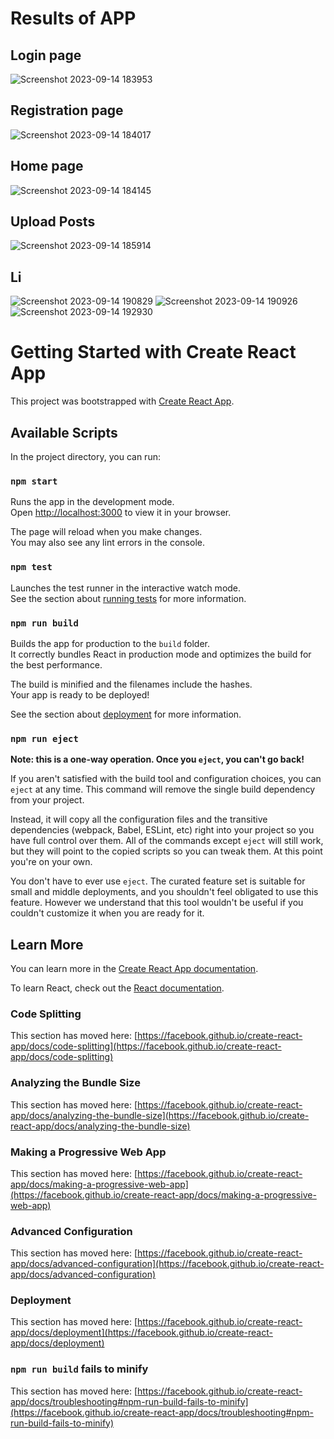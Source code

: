 # Results of APP

## Login page
![Screenshot 2023-09-14 183953](https://github.com/Naveen3251/YummyGalata/assets/114800360/bb04c513-bcbb-4f92-a491-93352643984a)

## Registration page
![Screenshot 2023-09-14 184017](https://github.com/Naveen3251/YummyGalata/assets/114800360/ca920d6d-2bd1-41f3-b222-92a1b5975710)

## Home page
![Screenshot 2023-09-14 184145](https://github.com/Naveen3251/YummyGalata/assets/114800360/1ceb486f-1bc8-42be-b69f-3168d5e7a2b6)

## Upload Posts
![Screenshot 2023-09-14 185914](https://github.com/Naveen3251/YummyGalata/assets/114800360/06fa2584-9634-4406-97cf-5c4c109321b2)

## Li
![Screenshot 2023-09-14 190829](https://github.com/Naveen3251/YummyGalata/assets/114800360/9dd9dfba-6322-4a1d-a7ef-9104f9f126c2)
![Screenshot 2023-09-14 190926](https://github.com/Naveen3251/YummyGalata/assets/114800360/c8ee9766-6339-4908-abae-1d025a95932c)
![Screenshot 2023-09-14 192930](https://github.com/Naveen3251/YummyGalata/assets/114800360/f111e0b6-77c5-4e86-8786-9de61bb06c53)

# Getting Started with Create React App

This project was bootstrapped with [Create React App](https://github.com/facebook/create-react-app).

## Available Scripts

In the project directory, you can run:

### `npm start`

Runs the app in the development mode.\
Open [http://localhost:3000](http://localhost:3000) to view it in your browser.

The page will reload when you make changes.\
You may also see any lint errors in the console.

### `npm test`

Launches the test runner in the interactive watch mode.\
See the section about [running tests](https://facebook.github.io/create-react-app/docs/running-tests) for more information.

### `npm run build`

Builds the app for production to the `build` folder.\
It correctly bundles React in production mode and optimizes the build for the best performance.

The build is minified and the filenames include the hashes.\
Your app is ready to be deployed!

See the section about [deployment](https://facebook.github.io/create-react-app/docs/deployment) for more information.

### `npm run eject`

**Note: this is a one-way operation. Once you `eject`, you can't go back!**

If you aren't satisfied with the build tool and configuration choices, you can `eject` at any time. This command will remove the single build dependency from your project.

Instead, it will copy all the configuration files and the transitive dependencies (webpack, Babel, ESLint, etc) right into your project so you have full control over them. All of the commands except `eject` will still work, but they will point to the copied scripts so you can tweak them. At this point you're on your own.

You don't have to ever use `eject`. The curated feature set is suitable for small and middle deployments, and you shouldn't feel obligated to use this feature. However we understand that this tool wouldn't be useful if you couldn't customize it when you are ready for it.

## Learn More

You can learn more in the [Create React App documentation](https://facebook.github.io/create-react-app/docs/getting-started).

To learn React, check out the [React documentation](https://reactjs.org/).

### Code Splitting

This section has moved here: [https://facebook.github.io/create-react-app/docs/code-splitting](https://facebook.github.io/create-react-app/docs/code-splitting)

### Analyzing the Bundle Size

This section has moved here: [https://facebook.github.io/create-react-app/docs/analyzing-the-bundle-size](https://facebook.github.io/create-react-app/docs/analyzing-the-bundle-size)

### Making a Progressive Web App

This section has moved here: [https://facebook.github.io/create-react-app/docs/making-a-progressive-web-app](https://facebook.github.io/create-react-app/docs/making-a-progressive-web-app)

### Advanced Configuration

This section has moved here: [https://facebook.github.io/create-react-app/docs/advanced-configuration](https://facebook.github.io/create-react-app/docs/advanced-configuration)

### Deployment

This section has moved here: [https://facebook.github.io/create-react-app/docs/deployment](https://facebook.github.io/create-react-app/docs/deployment)

### `npm run build` fails to minify

This section has moved here: [https://facebook.github.io/create-react-app/docs/troubleshooting#npm-run-build-fails-to-minify](https://facebook.github.io/create-react-app/docs/troubleshooting#npm-run-build-fails-to-minify)
